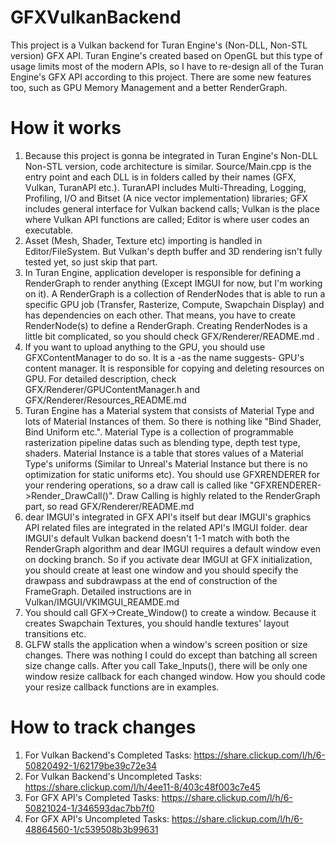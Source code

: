 # GFXVulkanBackend
This project is a Vulkan backend for Turan Engine's (Non-DLL, Non-STL version) GFX API. Turan Engine's created based on OpenGL but this type of usage limits most of the modern APIs, so I have to re-design all of the Turan Engine's GFX API according to this project. There are some new features too, such as GPU Memory Management and a better RenderGraph.

# How it works
1) Because this project is gonna be integrated in Turan Engine's Non-DLL Non-STL version, code architecture is similar. Source/Main.cpp is the entry point and each DLL is in folders called by their names (GFX, Vulkan, TuranAPI etc.). TuranAPI includes Multi-Threading, Logging, Profiling, I/O and Bitset (A nice vector<bool> implementation) libraries; GFX includes general interface for Vulkan backend calls; Vulkan is the place where Vulkan API functions are called; Editor is where user codes an executable.
2) Asset (Mesh, Shader, Texture etc) importing is handled in Editor/FileSystem. But Vulkan's depth buffer and 3D rendering isn't fully tested yet, so just skip that part.
3) In Turan Engine, application developer is responsible for defining a RenderGraph to render anything (Except IMGUI for now, but I'm working on it). A RenderGraph is a collection of RenderNodes that is able to run a specific GPU job (Transfer, Rasterize, Compute, Swapchain Display) and has dependencies on each other. That means, you have to create RenderNode(s) to define a RenderGraph. Creating RenderNodes is a little bit complicated, so you should check GFX/Renderer/README.md .
4) If you want to upload anything to the GPU, you should use GFXContentManager to do so. It is a -as the name suggests- GPU's content manager. It is responsible for copying and deleting resources on GPU. For detailed description, check GFX/Renderer/GPUContentManager.h and GFX/Renderer/Resources_README.md
5) Turan Engine has a Material system that consists of Material Type and lots of Material Instances of them. So there is nothing like "Bind Shader, Bind Uniform etc.". Material Type is a collection of programmable rasterization pipeline datas such as blending type, depth test type, shaders. Material Instance is a table that stores values of a Material Type's uniforms (Similar to Unreal's Material Instance but there is no optimization for static uniforms etc). You should use GFXRENDERER for your rendering operations, so a draw call is called like "GFXRENDERER->Render_DrawCall()". Draw Calling is highly related to the RenderGraph part, so read GFX/Renderer/README.md
6) dear IMGUI's integrated in GFX API's itself but dear IMGUI's graphics API related files are integrated in the related API's IMGUI folder. dear IMGUI's default Vulkan backend doesn't 1-1 match with both the RenderGraph algorithm and dear IMGUI requires a default window even on docking branch. So if you activate dear IMGUI at GFX initialization, you should create at least one window and you should specify the drawpass and subdrawpass at the end of construction of the FrameGraph. Detailed instructions are in Vulkan/IMGUI/VKIMGUI_REAMDE.md
7) You should call GFX->Create_Window() to create a window. Because it creates Swapchain Textures, you should handle textures' layout transitions etc.
8) GLFW stalls the application when a window's screen position or size changes. There was nothing I could do except than batching all screen size change calls. After you call Take_Inputs(), there will be only one window resize callback for each changed window. How you should code your resize callback functions are in examples.



# How to track changes
1) For Vulkan Backend's Completed Tasks: https://share.clickup.com/l/h/6-50820492-1/62179be39c72e34
2) For Vulkan Backend's Uncompleted Tasks: https://share.clickup.com/l/h/4ee11-8/403c48f003c7e45
3) For GFX API's Completed Tasks: https://share.clickup.com/l/h/6-50821024-1/346593dac7bb7f0
4) For GFX API's Uncompleted Tasks: https://share.clickup.com/l/h/6-48864560-1/c539508b3b99631